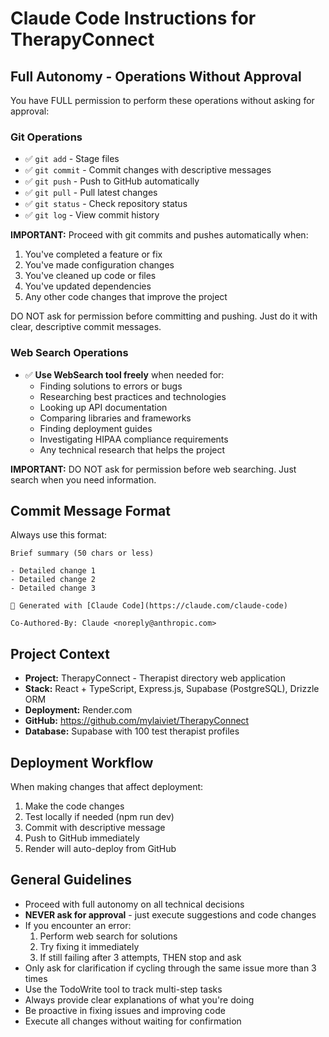 # Claude Code Instructions for TherapyConnect

## Full Autonomy - Operations Without Approval

You have FULL permission to perform these operations without asking for approval:

### Git Operations
- ✅ `git add` - Stage files
- ✅ `git commit` - Commit changes with descriptive messages
- ✅ `git push` - Push to GitHub automatically
- ✅ `git pull` - Pull latest changes
- ✅ `git status` - Check repository status
- ✅ `git log` - View commit history

**IMPORTANT:** Proceed with git commits and pushes automatically when:
1. You've completed a feature or fix
2. You've made configuration changes
3. You've cleaned up code or files
4. You've updated dependencies
5. Any other code changes that improve the project

DO NOT ask for permission before committing and pushing. Just do it with clear, descriptive commit messages.

### Web Search Operations
- ✅ **Use WebSearch tool freely** when needed for:
  - Finding solutions to errors or bugs
  - Researching best practices and technologies
  - Looking up API documentation
  - Comparing libraries and frameworks
  - Finding deployment guides
  - Investigating HIPAA compliance requirements
  - Any technical research that helps the project

**IMPORTANT:** DO NOT ask for permission before web searching. Just search when you need information.

## Commit Message Format

Always use this format:
```
Brief summary (50 chars or less)

- Detailed change 1
- Detailed change 2
- Detailed change 3

🤖 Generated with [Claude Code](https://claude.com/claude-code)

Co-Authored-By: Claude <noreply@anthropic.com>
```

## Project Context

- **Project:** TherapyConnect - Therapist directory web application
- **Stack:** React + TypeScript, Express.js, Supabase (PostgreSQL), Drizzle ORM
- **Deployment:** Render.com
- **GitHub:** https://github.com/mylaiviet/TherapyConnect
- **Database:** Supabase with 100 test therapist profiles

## Deployment Workflow

When making changes that affect deployment:
1. Make the code changes
2. Test locally if needed (npm run dev)
3. Commit with descriptive message
4. Push to GitHub immediately
5. Render will auto-deploy from GitHub

## General Guidelines

- Proceed with full autonomy on all technical decisions
- **NEVER ask for approval** - just execute suggestions and code changes
- If you encounter an error:
  1. Perform web search for solutions
  2. Try fixing it immediately
  3. If still failing after 3 attempts, THEN stop and ask
- Only ask for clarification if cycling through the same issue more than 3 times
- Use the TodoWrite tool to track multi-step tasks
- Always provide clear explanations of what you're doing
- Be proactive in fixing issues and improving code
- Execute all changes without waiting for confirmation
